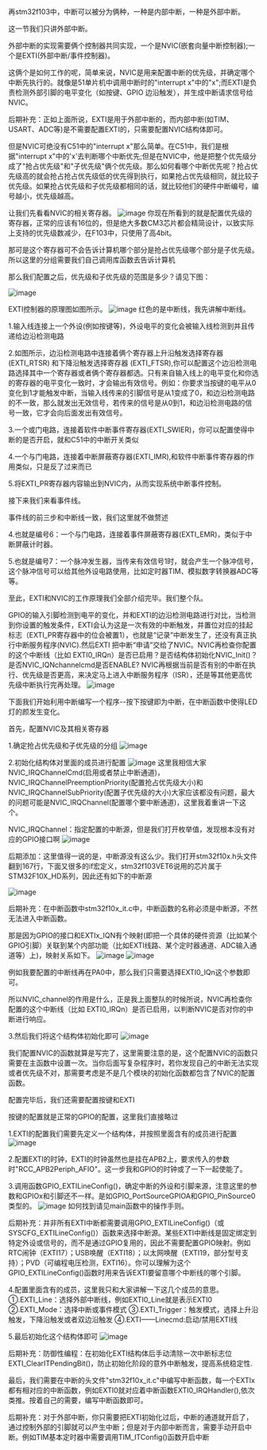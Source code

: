 再stm32f103中，中断可以被分为俩种，一种是内部中断，一种是外部中断。

这一节我们只讲外部中断。

外部中断的实现需要俩个控制器共同实现，一个是NVIC(嵌套向量中断控制器);一个是EXTI(外部中断/事件控制器)。

这俩个是如何工作的呢，简单来说，NVIC是用来配置中断的优先级，并确定哪个中断先执行的。就像是51单片机中调用中断时的"interrupt x"中的"x";而EXTI是负责检测外部引脚的电平变化（如按键、GPIO 边沿触发），并生成中断请求信号给NVIC。

后期补充：正如上面所说，EXTI是用于外部中断的，而内部中断(如TIM、USART、ADC等)是不需要配置EXTI的，只需要配置NVIC结构体即可。

但是NVIC可绝没有C51中的"interrupt x"那么简单。在C51中，我们是根据"interrupt x"中的'x'去判断哪个中断优先;但是在NVIC中，他是把整个优先级分成了"抢占优先级"和"子优先级"俩个优先级。那么如何看哪个中断优先呢？抢占优先级高的就会抢占抢占优先级低的优先得到执行，如果抢占优先级相同，就比较子优先级。如果抢占优先级和子优先级都相同的话，就比较他们的硬件中断编号，编号越小，优先级越高。

让我们先看看NVIC的相关寄存器。
![image](https://github.com/user-attachments/assets/2248c2b6-d642-4fdb-aadc-da50abd4c28f)
你现在所看到的就是配置优先级的寄存器，正常的应该有16位的，但是绝大多数CM3芯片都会精简设计，以致实际上支持的优先级数减少，在F103中，只使用了高4bit。

那可是这个寄存器可不会告诉计算机哪个部分是抢占优先级哪个部分是子优先级。所以这里的分组需要我们自己调用库函数去告诉计算机

那么我们配置之后，优先级和子优先级的范围是多少？请见下图：

![image](https://github.com/user-attachments/assets/82b5ed57-5988-446d-816f-d338e4cdfc9d)


EXTI控制器的原理图如图所示。
![image](https://github.com/user-attachments/assets/2ca12bfc-abe3-4ee4-9ca7-9b3723444e02)
红色的是中断线，我先讲解中断线。


1.输入线连接上一个外设(例如按键等)，外设电平的变化会被输入线检测到并且传递给边沿检测电路

2.如图所示，边沿检测电路中连接着俩个寄存器上升沿触发选择寄存器 (EXTI_RTSR) 和下降沿触发选择寄存器 (EXTI_FTSR),你可以配置这个边沿检测电路选择其中一个寄存器或者俩个寄存器都选。只有来自输入线上的电平变化和你选的寄存器的电平变化一致时，才会输出有效信号。例如：你要求当按键的电平从0变化到1才能触发中断，当输入线传来的引脚信号是从1变成了0，和边沿检测电路的不一致，那么就发出无效信号，若传来的信号是从0到1，和边沿检测电路的信号一致，它才会向后面发出有效信号。

3.一个或门电路，连接着软件中断事件寄存器(EXTI_SWIER)，你可以配置使得中断的是否开启，就和C51中的中断开关类似

4.一个与门电路，连接着中断屏蔽寄存器(EXTI_IMR),和软件中断事件寄存器的作用类似，只是反了过来而已

5.将EXTI_PR寄存器内容输出到NVIC内，从而实现系统中断事件控制。

接下来我们来看事件线。

事件线的前三步和中断线一致，我们这里就不做赘述

4.也就是编号6：一个与门电路，连接着事件屏蔽寄存器(EXTI_EMR)，类似于中断屏蔽计时器。

5.也就是编号7：一个脉冲发生器，当传来有效信号1时，就会产生一个脉冲信号，这个脉冲信号可以给其他外设电路使用，比如定时器TIM、模拟数字转换器ADC等等。

至此，EXTI和NVIC的工作原理我们全部介绍完毕。我们整个队。

GPIO的输入引脚检测到电平的变化，并和EXTI的边沿检测电路进行对比，当检测到你设置的触发条件，EXTI会认为这是一次有效的中断触发，并置位对应的挂起标志（EXTI_PR寄存器中的位会被置1），也就是“记录”中断发生了，还没有真正执行中断服务程序(NVIC).然后EXTI 把中断“申请”交给了NVIC。NVIC再检查你配置的这个中断线（比如 EXTI0_IRQn）是否已启用？是否结构体初始化NVIC_Init()？是否NVIC_IQNchannelcmd是否ENABLE? NVIC再根据当前是否有别的中断在执行、优先级是否更高，来决定马上进入中断服务程序（ISR），还是等其他更高优先级中断执行完再处理。
![image](https://github.com/user-attachments/assets/ef1b8579-4398-4b93-aa09-016d1ab699f6)


下面我们开始利用中断编写一个程序--按下按键即为中断，在中断函数中使得LED灯的颜发生变化。

首先，配置NVIC及其相关寄存器

1.确定抢占优先级和子优先级的分组
![image](https://github.com/user-attachments/assets/eed9ed0b-595f-48f4-bb11-04d7eda5f0ea)

2.初始化结构体对里面的成员进行配置
![image](https://github.com/user-attachments/assets/9aaa30cb-3652-4343-8368-9a134bc95ba4)
这里我相信大家NVIC_IRQChannelCmd(启用或者禁止中断通道)，NVIC_IRQChannelPreemptionPriority(配置抢占优先级大小)和NVIC_IRQChannelSubPriority(配置子优先级的大小)大家应该都没有问题，最大的问题可能是NVIC_IRQChannel(配置哪个要中断通道)，这里我着重讲一下这个。

NVIC_IRQChannel：指定配置的中断源，但是我们打开枚举值，发现根本没有对应的GPIO接口啊
![image](https://github.com/user-attachments/assets/af1004fc-ba91-4598-8aee-10dfd2e55bee)

后期添加：这里值得一说的是，中断源没有这么少。我们打开stm32f10x.h头文件翻到167行，下面又很多的if宏定义，stm32f103VET6说用的芯片属于STM32F10X_HD系列，因此还有如下的中断源

![image](https://github.com/user-attachments/assets/01427af7-3c22-419b-b62e-24b581338304)

后期补充：在中断函数中stm32f10x_it.c中，中断函数的名称必须是中断源，不然无法进入中断函数。


那是因为GPIO的接口和EXTIx_IQN有个映射(即把一个具体的硬件资源（比如某个GPIO引脚）关联到某个内部功能（比如EXTI线路、某个定时器通道、ADC输入通道等）上)，映射关系如下。
![image](https://github.com/user-attachments/assets/c4508888-32d3-417f-8d27-795c5a184b6c)
![image](https://github.com/user-attachments/assets/03326240-4d49-4262-a49c-ac282fbcc769)

例如我要配置的中断线再在PA0中，那么我们只需要选择EXTI0_IQn这个参数即可。

所以NVIC_channel的作用是什么，正是我上面整队的时候所说，NVIC再检查你配置的这个中断线（比如 EXTI0_IRQn）是否已启用，以判断NVIC是否对你的中断进行响应。

3.然后我们将这个结构体初始化即可
![image](https://github.com/user-attachments/assets/d3bff902-6ed2-4ab5-a176-df2917c53b66)


我们配置NVIC的函数就算是写完了，这里需要注意的是，这个配置NVIC的函数只需要在主函数中设置一次。当你后面写复杂程序时，若你发现自己的中断无法实现或者优先级不对，那需要考虑是不是几个模块的初始化函数都包含了NVIC的配置函数。

配置完毕后，我们还需要配置按键和EXTI

按键的配置就是正常的GPIO的配置，这里我们直接略过

1.EXTI的配置我们需要先定义一个结构体，并按照里面含有的成员进行配置
![image](https://github.com/user-attachments/assets/9c6d49be-6ded-4f55-a54e-069e63612758)

2.配置EXTI的时钟，EXTI的时钟虽然也是挂在APB2上，要求传入的参数时"RCC_APB2Periph_AFIO"。这一步我和GPIO的时钟或了一下一起使能了。

3.调用函数GPIO_EXTILineConfig()，确定中断的外设和引脚来源，注意这里的参数和GPIOx和引脚还不一样。是如GPIO_PortSourceGPIOA和GPIO_PinSource0类型的。
![image](https://github.com/user-attachments/assets/da265c82-6704-4637-ae25-99fa748037f1)
如何找到请见main函数中的操作手则。

后期补充：并非所有EXTI中断都需要调用GPIO_EXTILineConfig()（或SYSCFG_EXTILineConfig()）函数来选择中断源。某些EXTI中断线是固定绑定到特定外设或信号的，而不是通过GPIO复用的，因此不需要配置GPIO映射。例如RTC闹钟（EXTI17）；USB唤醒（EXTI18）；以太网唤醒（EXTI19，部分型号支持）；PVD（可编程电压检测，EXTI16）。你可以理解为这个GPIO_EXTILineConfig()函数时用来告诉EXTI要留意哪个中断线的哪个引脚。

4.配置里面含有的成员，这里我只和大家讲解一下这几个成员的意思。
①.EXTI_Line：选择外部中断线，例如EXTI0_Line就是表示EXTI0
②.EXTI_Mode：选择中断或事件模式
③.EXTI_Trigger：触发模式，选择上升沿触发，下降沿触发或者双边沿触发
④.EXTI——Linecmd:启动/禁用EXTI线

5.最后初始化这个结构体即可
![image](https://github.com/user-attachments/assets/03c5ecf0-096b-4682-91c6-6250de2c87b0)

后期补充：防御性编程：在初始化EXTI结构体后手动清除一次中断标志位EXTI_ClearITPendingBit()，防止初始化阶段的意外中断触发，提高系统稳定性.

最后，我们需要在中断的头文件"stm32f10x_it.c"中编写中断函数，每一个EXTIx都有相对应的中断函数，例如EXTI0就对应着中断函数EXTI0_IRQHandler(),依次类推。按着自己的需要，编写中断函数即可。

后期补充：对于外部中断，你只需要把EXTI初始化过后，中断的通道就开启了，通过控制外部的引脚就可以产生中断；但是对于内部中断而言，需要手动开启中断。例如TIM基本定时器中需要调用TIM_ITConfig()函数开启中断
